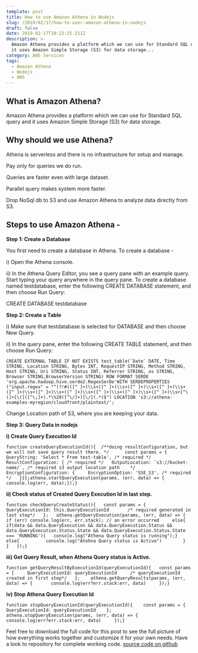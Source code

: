 ```yaml
---
template: post
title: How to use Amazon Athena in Nodejs
slug: /2019/02/17/how-to-user-amazon-athena-in-nodejs
draft: false
date: 2019-02-17T10:22:25.211Z
description: >-
  Amazon Athena provides a platform which we can use for Standard SQL query and
  it uses Amazon Simple Storage (S3) for data storage...
category: AWS Services
tags:
  - Amazon Athena
  - Nodejs
  - AWS
---
```

## **What is Amazon Athena?**

Amazon Athena provides a platform which we can use for Standard SQL query and it uses Amazon Simple Storage (S3) for data storage.

## **Why should we use Athena?**

Athena is serverless and there is no infrastructure for setup and manage.

Pay only for queries we do run.

Queries are faster even with large dataset.

Parallel query makes system more faster.

Drop NoSql db to S3 and use Amazon Athena to analyze data directly from S3.

## **Steps to use Amazon Athena -**

**Step 1: Create a Database**

You first need to create a database in Athena. To create a database -

i) Open the Athena console.

ii) In the Athena Query Editor, you see a query pane with an example query. Start typing your query anywhere in the query pane. To create a database named testdatabase, enter the following CREATE DATABASE statement, and then choose Run Query:

CREATE DATABASE testdatabase

**Step 2: Create a Table**

i) Make sure that testdatabase is selected for DATABASE and then choose New Query.

ii) In the query pane, enter the following CREATE TABLE statement, and then choose Run Query:

```
CREATE EXTERNAL TABLE IF NOT EXISTS test_table(`Date` DATE, Time STRING, Location STRING, Bytes INT, RequestIP STRING, Method STRING, Host STRING, Uri STRING, Status INT, Referrer STRING, os STRING, Browser STRING,BrowserVersion STRING) ROW FORMAT SERDE 'org.apache.hadoop.hive.serde2.RegexSerDe'WITH SERDEPROPERTIES ("input.regex" = "^(?!#)([^ ]+)\\s+([^ ]+)\\s+([^ ]+)\\s+([^ ]+)\\s+([^ ]+)\\s+([^ ]+)\\s+([^ ]+)\\s+([^ ]+)\\s+([^ ]+)\\s+([^ ]+)\\s+[^\(]+[\(]([^\;]+).*\%20([^\/]+)[\/](.*)$") LOCATION 's3://athena-examples-myregion/cloudfront/plaintext/';
```

Change Location path of S3, where you are keeping your data.

**Step 3: Query Data in nodejs**

**i) Create Query Execution Id**

```
function createQueryExecutionId(){  /**doing resultConfiguration, but we will not save query result there. */      const params = {   QueryString: 'Select * From test-table', /* required */   ResultConfiguration: { /* required */   OutputLocation: `s3://bucket-name/`, /* required s3 output location path    */   EncryptionConfiguration: {     EncryptionOption: 'SSE_S3', /* required */   }}};athena.startQueryExecution(params, (err, data) => {   console.log(err, data);});}
```

**ii) Check status of Created Query Execution Id in last step.**

```
function checkQueryCreateStatus(){   const params = {      QueryExecutionId: this.QueryExecutionId       /* required generated in last step*/   };   athena.getQueryExecution(params, (err, data) => {     if (err) console.log(err, err.stack); // an error occurred     else{        if(data && data.QueryExecution && data.QueryExecution.Status && data.QueryExecution.Status.State && data.QueryExecution.Status.State === 'RUNNING'){   console.log("Athena Query status is running");}        else{          console.log("Atehna Query status is Active")        }     }   });}
```

**iii) Get Query Result, when Athena Query status is Active.**

```
function getQueryResultByExecutionId(queryExecutionId){   const params = {     QueryExecutionId: queryExecutionId     /* queryExecutionId created in first step*/   };    athena.getQueryResults(params, (err, data) => {       console.log(err?err.stack:err, data)     });}
```

**iv) Stop Athena Query Execution Id**

```
function stopQueryExecutionId(queryExecutionId){    const params = {       QueryExecutionId: queryExecutionId    };    athena.stopQueryExecution(params, (err, data) => {      console.log(err?err.stack:err, data)     });}
```

Feel free to download the full code for this post to see the full picture of how everything works together and customize it for your own needs. Have a look to repository for complete working code.
[source code on github](https://github.com/pandeysoni/athena-in-nodejs)
